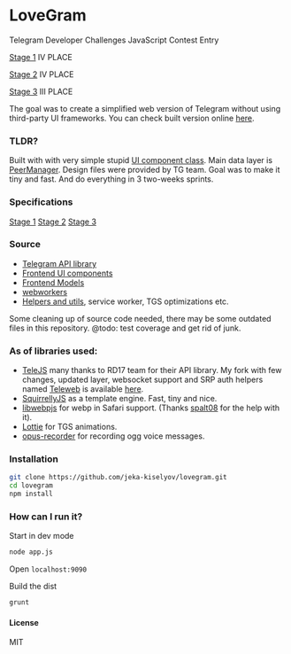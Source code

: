 # LoveGram

Telegram Developer Challenges JavaScript Contest Entry

[Stage 1](https://entry1088-jsround1.usercontent.dev/) IV PLACE

[Stage 2](https://entry1289-jsround2.usercontent.dev/) IV PLACE

[Stage 3](https://contest.com/javascript-web-3) III PLACE

The goal was to create a simplified web version of Telegram without using third-party UI frameworks. You can check built version online [here](https://lovegramtesta.herokuapp.com/).

### TLDR?

Built with with very simple stupid [UI component class](https://github.com/jeka-kiselyov/lovegram/tree/master/frontend/src/utils/UI.js). Main data layer is [PeerManager](https://github.com/jeka-kiselyov/lovegram/tree/master/frontend/src/state/PeerManager.js). Design files were provided by TG team. Goal was to make it tiny and fast. And do everything in 3 two-weeks sprints.

### Specifications

[Stage 1](https://t.me/contest/118)
[Stage 2](https://t.me/contest/152)
[Stage 3](https://t.me/contest/177)

### Source

- [Telegram API library](https://github.com/jeka-kiselyov/teleweb)
- [Frontend UI components](https://github.com/jeka-kiselyov/lovegram/tree/master/frontend/src/ui)
- [Frontend Models](https://github.com/jeka-kiselyov/lovegram/tree/master/frontend/src/state)
- [webworkers](https://github.com/jeka-kiselyov/lovegram/tree/master/frontend/src/protocol)
- [Helpers and utils](https://github.com/jeka-kiselyov/lovegram/tree/master/frontend/src/utils), service worker, TGS optimizations etc.

Some cleaning up of source code needed, there may be some outdated files in this repository. @todo: test coverage and get rid of junk.

### As of libraries used:

- [TeleJS](https://github.com/RD17/TeleJS) many thanks to RD17 team for their API library. My fork with few changes, updated layer, websocket support and SRP auth helpers named [Teleweb](https://github.com/jeka-kiselyov/teleweb) is available [here](https://github.com/jeka-kiselyov/teleweb).
- [SquirrellyJS](https://squirrelly.js.org/) as a template engine. Fast, tiny and nice.
- [libwebpjs](http://libwebpjs.hohenlimburg.org/) for webp in Safari support. (Thanks [spalt08](https://github.com/spalt08) for the help with it).
- [Lottie](https://github.com/airbnb/lottie-web) for TGS animations.
- [opus-recorder](https://github.com/chris-rudmin/opus-recorder) for recording ogg voice messages.

### Installation

```bash
git clone https://github.com/jeka-kiselyov/lovegram.git
cd lovegram
npm install
```

### How can I run it?

Start in dev mode

```bash
node app.js
```

Open `localhost:9090`

Build the dist

```bash
grunt
```

#### License

MIT